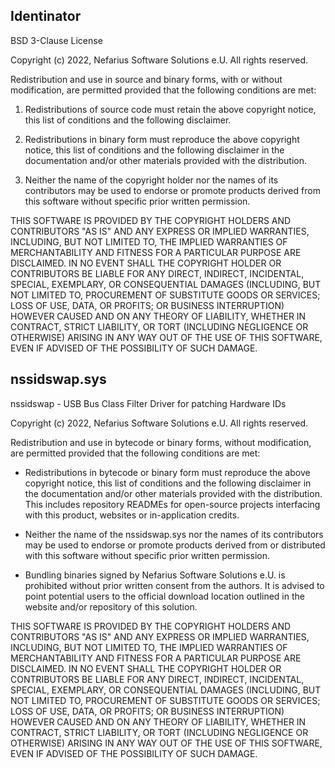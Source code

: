 ## Identinator

BSD 3-Clause License

Copyright (c) 2022, Nefarius Software Solutions e.U.
All rights reserved.

Redistribution and use in source and binary forms, with or without
modification, are permitted provided that the following conditions are met:

1. Redistributions of source code must retain the above copyright notice, this
   list of conditions and the following disclaimer.

2. Redistributions in binary form must reproduce the above copyright notice,
   this list of conditions and the following disclaimer in the documentation
   and/or other materials provided with the distribution.

3. Neither the name of the copyright holder nor the names of its
   contributors may be used to endorse or promote products derived from
   this software without specific prior written permission.

THIS SOFTWARE IS PROVIDED BY THE COPYRIGHT HOLDERS AND CONTRIBUTORS "AS IS"
AND ANY EXPRESS OR IMPLIED WARRANTIES, INCLUDING, BUT NOT LIMITED TO, THE
IMPLIED WARRANTIES OF MERCHANTABILITY AND FITNESS FOR A PARTICULAR PURPOSE ARE
DISCLAIMED. IN NO EVENT SHALL THE COPYRIGHT HOLDER OR CONTRIBUTORS BE LIABLE
FOR ANY DIRECT, INDIRECT, INCIDENTAL, SPECIAL, EXEMPLARY, OR CONSEQUENTIAL
DAMAGES (INCLUDING, BUT NOT LIMITED TO, PROCUREMENT OF SUBSTITUTE GOODS OR
SERVICES; LOSS OF USE, DATA, OR PROFITS; OR BUSINESS INTERRUPTION) HOWEVER
CAUSED AND ON ANY THEORY OF LIABILITY, WHETHER IN CONTRACT, STRICT LIABILITY,
OR TORT (INCLUDING NEGLIGENCE OR OTHERWISE) ARISING IN ANY WAY OUT OF THE USE
OF THIS SOFTWARE, EVEN IF ADVISED OF THE POSSIBILITY OF SUCH DAMAGE.

## nssidswap.sys

nssidswap - USB Bus Class Filter Driver for patching Hardware IDs

Copyright (c) 2022, Nefarius Software Solutions e.U.
 All rights reserved.

 Redistribution and use in bytecode or binary forms, without modification, 
 are permitted provided that the following conditions are met:

   * Redistributions in bytecode or binary form must reproduce the above 
     copyright notice, this list of conditions and the following disclaimer 
     in the documentation and/or other materials provided with the 
     distribution. This includes repository READMEs for open-source projects
     interfacing with this product, websites or in-application credits.

   * Neither the name of the nssidswap.sys nor the names of its contributors may 
     be used to endorse or promote products derived from or distributed 
     with this software without specific prior written permission.

   * Bundling binaries signed by Nefarius Software Solutions e.U. is
     prohibited without prior written consent from the authors. It is
     advised to point potential users to the official download location
     outlined in the website and/or repository of this solution.

 THIS SOFTWARE IS PROVIDED BY THE COPYRIGHT HOLDERS AND CONTRIBUTORS "AS IS" 
 AND ANY EXPRESS OR IMPLIED WARRANTIES, INCLUDING, BUT NOT LIMITED TO, THE 
 IMPLIED WARRANTIES OF MERCHANTABILITY AND FITNESS FOR A PARTICULAR PURPOSE 
 ARE DISCLAIMED. IN NO EVENT SHALL THE COPYRIGHT HOLDER OR CONTRIBUTORS BE 
 LIABLE FOR ANY DIRECT, INDIRECT, INCIDENTAL, SPECIAL, EXEMPLARY, OR 
 CONSEQUENTIAL DAMAGES (INCLUDING, BUT NOT LIMITED TO, PROCUREMENT OF 
 SUBSTITUTE GOODS OR SERVICES; LOSS OF USE, DATA, OR PROFITS; OR BUSINESS 
 INTERRUPTION) HOWEVER CAUSED AND ON ANY THEORY OF LIABILITY, WHETHER IN 
 CONTRACT, STRICT LIABILITY, OR TORT (INCLUDING NEGLIGENCE OR OTHERWISE) 
 ARISING IN ANY WAY OUT OF THE USE OF THIS SOFTWARE, EVEN IF ADVISED OF THE 
 POSSIBILITY OF SUCH DAMAGE.